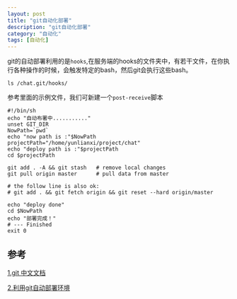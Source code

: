 ```yaml
---
layout: post
title: "git自动化部署"
description: "git自动化部署"
category: "自动化"
tags: [自动化]
---
```


<p>git的自动部署利用的是<code>hooks</code>,在服务端的hooks的文件夹中，有若干文件，在你执行各种操作的时候，会触发特定的bash，然后git会执行这些bash。</p>

<pre><code>ls /chat.git/hooks/
</code></pre>

<p>参考里面的示例文件，我们可新建一个<code>post-receive</code>脚本</p>

<pre><code>#!/bin/sh
echo "自动布署中..........."
unset GIT_DIR
NowPath=`pwd`
echo "now path is :"$NowPath
projectPath="/home/yunlianxi/project/chat"
echo "deploy path is :"$projectPath
cd $projectPath

git add . -A &amp;&amp; git stash   # remove local changes
git pull origin master      # pull data from master

# the follow line is also ok:
# git add . &amp;&amp; git fetch origin &amp;&amp; git reset --hard origin/master

echo "deploy done"
cd $NowPath
echo "部署完成！"    
# --- Finished
exit 0  
</code></pre>

<h2>参考</h2>

<p><a href="http://git-scm.com/book/zh/v1/???-Git-Git??">1.git 中文文档</a></p>

<p><a href="http://argcv.com/articles/2078.c">2.利用git自动部署环境</a></p>
